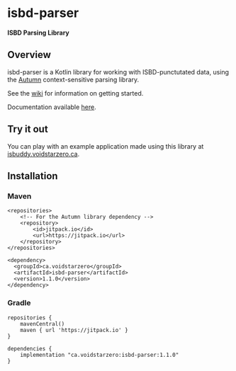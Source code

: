 # isbd-parser

**ISBD Parsing Library**

## Overview

isbd-parser is a Kotlin library for working with ISBD-punctutated data, using the [Autumn](https://github.com/norswap/autumn)
context-sensitive parsing library.

See the [wiki](https://github.com/hzafar/isbd-parser/wiki) for information on getting started.

Documentation available [here](https://javadoc.io/doc/ca.voidstarzero/isbd-parser).

## Try it out

You can play with an example application made using this library at [isbuddy.voidstarzero.ca](http://isbuddy.voidstarzero.ca).

## Installation

### Maven

```
<repositories>
    <!-- For the Autumn library dependency -->
    <repository>
        <id>jitpack.io</id>
	    <url>https://jitpack.io</url>
    </repository>
</repositories>

<dependency>
  <groupId>ca.voidstarzero</groupId>
  <artifactId>isbd-parser</artifactId>
  <version>1.1.0</version>
</dependency>
```

### Gradle
```
repositories {
    mavenCentral()
    maven { url 'https://jitpack.io' }
}

dependencies {
    implementation "ca.voidstarzero:isbd-parser:1.1.0"
}
```



